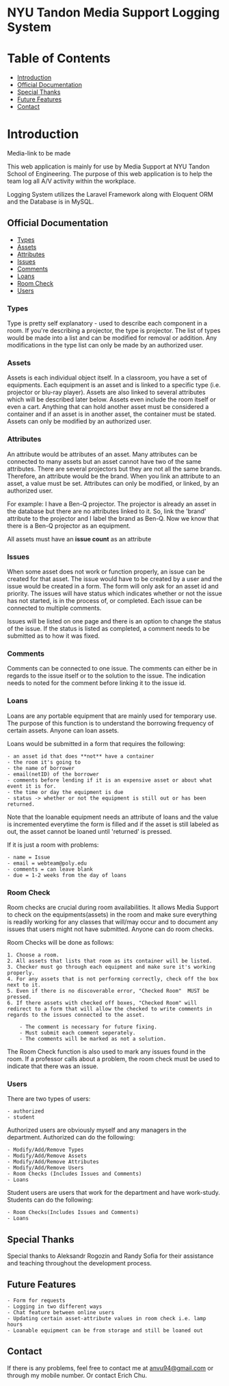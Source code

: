 # NYU Tandon Media Support Logging System

# Table of Contents
- [Introduction](#intro)
- [Official Documentation](#official)
- [Special Thanks](#thanks)
- [Future Features](#future)
- [Contact](#problems)

# <a name="intro"></a>Introduction

Media-link to be made


This web application is mainly for use by Media Support at NYU Tandon School of Engineering. The purpose of this web application is to help the team log all A/V activity within the workplace. 


Logging System utilizes the Laravel Framework along with Eloquent ORM and the Database is in MySQL. 


## <a name="official"></a>Official Documentation

- [Types](#types)
- [Assets](#assets)
- [Attributes](#attributes)
- [Issues](#issues)
- [Comments](#comments)
- [Loans](#loans)
- [Room Check](#roomcheck)
- [Users](#users)

### <a name="types"></a>Types

Type is pretty self explanatory - used to describe each component in a room. If you're describing a projector, the type is projector. The list of types would be made into a list and can be modified for removal or addition. Any modifications in the type list can only be made by an authorized user.

### <a name="assets"></a>Assets

Assets is each individual object itself. In a classroom, you have a set of equipments. Each equipment is an asset and is linked to a specific type (i.e. projector or blu-ray player). Assets are also linked to several attributes which will be described later below. Assets even include the room itself or even a cart. Anything that can hold another asset must be considered a container and if an asset is in another asset, the container must be stated. Assets can only be modified by an authorized user.

### <a name="attributes"></a>Attributes

An attribute would be attributes of an asset. Many attributes can be connected to many assets but an asset cannot have two of the same attributes. There are several projectors but they are not all the same brands. Therefore, an attribute would be the brand. When you link an attribute to an asset, a value must be set. Attributes can only be modified, or linked, by an authorized user.


For example: I have a Ben-Q projector. The projector is already an asset in the database but there are no attributes linked to it. So, link the 'brand' attribute to the projector and I label the brand as Ben-Q. Now we know that there is a Ben-Q projector as an equipment. 


All assets must have an **issue count** as an attribute


### <a name="issues"></a>Issues

When some asset does not work or function properly, an issue can be created for that asset. The issue would have to be created by a user and the issue would be created in a form. The form will only ask for an asset id and priority. The issues will have status which indicates whether or not the issue has not started, is in the process of, or completed. Each issue can be connected to multiple comments.


Issues will be listed on one page and there is an option to change the status of the issue. If the status is listed as completed, a comment needs to be submitted as to how it was fixed.

### <a name="comments"></a>Comments

Comments can be connected to one issue. The comments can either be in regards to the issue itself or to the solution to the issue. The indication needs to noted for the comment before linking it to the issue id.

### <a name="loans"></a>Loans

Loans are any portable equipment that are mainly used for temporary use. The purpose of this function is to understand the borrowing frequency of certain assets. Anyone can loan assets.


Loans would be submitted in a form that requires the following:

	- an asset id that does **not** have a container 
	- the room it's going to
	- the name of borrower
	- email(netID) of the borrower
	- comments before lending if it is an expensive asset or about what event it is for. 
	- the time or day the equipment is due
	- status -> whether or not the equipment is still out or has been returned. 



Note that the loanable equipment needs an attribute of loans and the value is incremented everytime the form is filled and if the asset is still labeled as out, the asset cannot be loaned until 'returned' is pressed.



If it is just a room with problems:

	- name = Issue 
	- email = webteam@poly.edu
	- comments = can leave blank
	- due = 1-2 weeks from the day of loans


### <a name="roomcheck"></a>Room Check

Room checks are crucial during room availabilities. It allows Media Support to check on the equipments(assets) in the room and make sure everything is readily working for any classes that will/may occur and to document any issues that users might not have submitted. Anyone can do room checks.


Room Checks will be done as follows:

	1. Choose a room.
	2. All assets that lists that room as its container will be listed.
	3. Checker must go through each equipment and make sure it's working properly.
	4. For any assets that is not performing correctly, check off the box next to it.
	5. Even if there is no discoverable error, "Checked Room"  MUST be pressed. 
	6. If there assets with checked off boxes, "Checked Room" will redirect to a form that will allow the checked to write comments in regards to the issues connected to the asset.

		- The comment is necessary for future fixing. 
		- Must submit each comment seperately. 
		- The comments will be marked as not a solution.


The Room Check function is also used to mark any issues found in the room. If a professor calls about a problem, the room check must be used to indicate that there was an issue.  

### <a name="users"></a>Users

There are two types of users:

	- authorized
	- student


Authorized users are obviously myself and any managers in the department. Authorized can do the following:

	- Modify/Add/Remove Types
	- Modify/Add/Remove Assets
	- Modify/Add/Remove Attributes
	- Modify/Add/Remove Users
	- Room Checks (Includes Issues and Comments)
	- Loans


Student users are users that work for the department and have work-study. Students can do the following:

	- Room Checks(Includes Issues and Comments)
	- Loans



## <a name="thanks"></a>Special Thanks

Special thanks to Aleksandr Rogozin and Randy Sofia for their assistance and teaching throughout the development process.

## <a name="future"></a>Future Features

	- Form for requests
	- Logging in two different ways
	- Chat feature between online users
	- Updating certain asset-attribute values in room check i.e. lamp hours
	- Loanable equipment can be from storage and still be loaned out


## <a name="problem"></a> Contact

If there is any problems, feel free to contact me at
anvu94@gmail.com or through my mobile number. Or contact Erich Chu.
